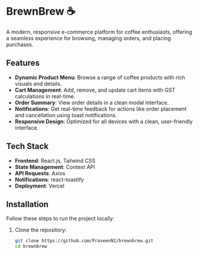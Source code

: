 # BrewnBrew ☕  
A modern, responsive e-commerce platform for coffee enthusiasts, offering a seamless experience for browsing, managing orders, and placing purchases.

## Features  
- **Dynamic Product Menu**: Browse a range of coffee products with rich visuals and details.  
- **Cart Management**: Add, remove, and update cart items with GST calculations in real-time.  
- **Order Summary**: View order details in a clean modal interface.  
- **Notifications**: Get real-time feedback for actions like order placement and cancellation using toast notifications.  
- **Responsive Design**: Optimized for all devices with a clean, user-friendly interface.

## Tech Stack  
- **Frontend**: React.js, Tailwind CSS  
- **State Management**: Context API  
- **API Requests**: Axios  
- **Notifications**: react-toastify  
- **Deployment**: Vercel  

## Installation  
Follow these steps to run the project locally:  
1. Clone the repository:  
   ```bash  
   git clone https://github.com/PraveenN1/brewnbrew.git  
   cd brewnbrew  
